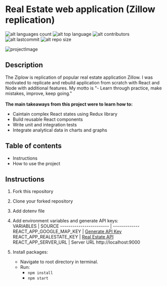 # Real Estate web application (Zillow replication)

![alt languages count](https://img.shields.io/github/languages/count/luka7711/real_estate_client_side)
![alt top language](https://img.shields.io/github/languages/top/luka7711/real_estate_client_side)
![alt contributors](https://img.shields.io/github/contributors/luka7711/real_estate_client_side)
![alt lastcommit](https://img.shields.io/github/last-commit/luka7711/real_estate_client_side)
![alt repo size](https://img.shields.io/github/repo-size/luka7711/real_estate_client_side)

![projectImage](./public/project.png)

## Description

The Ziplow is replication of popular real estate application Zillow. I was motivated to replicate
and rebuild application from scratch with React and Node with additional features.
My motto is "- Learn through practice, make mistakes, improve, keep going."
<br/>
<br/>
**The main takeaways from this project were to learn how to:**

- Caintain complex React states using Redux library
- Build reusable React components
- Write unit and integration tests
- Integrate analytical data in charts and graphs

## Table of contents

- Instructions
- How to use the project

## Instructions

1. Fork this repository
1. Clone your forked repository
1. Add dotenv file
1. Add environment variables and generate API keys:
   <br/>
   VARIABLES | SOURCE
   ------------------------ | -------------
   REACT_APP_GOOGLE_MAP_KEY | [Generate API Key](https://developers.google.com/maps/documentation/javascript/get-api-key)
   REACT_APP_REALESTATE_KEY | [Real Estate API](https://rapidapi.com/datascraper/api/us-real-estate/)
   REACT_APP_SERVER_URL | Server URL http://localhost:9000

1. Install packages:
   <br/>
   - Navigate to root directory in terminal.
   - Run:
     <br/>
     - `npm install`
     - `npm start`
